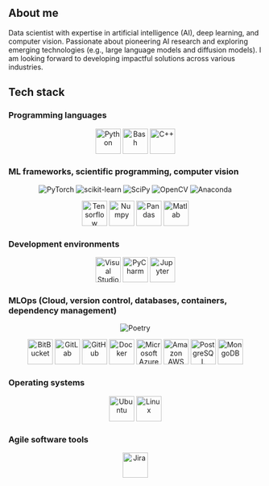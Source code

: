 ## About me

<!--
**arturomg82/arturomg82** is a ✨ _special_ ✨ repository because its `README.md` (this file) appears on your GitHub profile.

Here are some ideas to get you started:

- 🔭 I’m currently working on ...
- 🌱 I’m currently learning ...
- 👯 I’m looking to collaborate on ...
- 🤔 I’m looking for help with ...
- 💬 Ask me about ...
- 📫 How to reach me: ...
- 😄 Pronouns: ...
- ⚡ Fun fact: ...
-->

Data scientist with expertise in artificial intelligence (AI), deep learning, and computer vision. Passionate about pioneering AI research and exploring emerging technologies (e.g., large language models and diffusion models). I am looking forward to developing impactful solutions across various industries.

## Tech stack

<!--
<div align="center">
	<table>
		<tr>
			<td><code><img width="50" src="https://raw.githubusercontent.com/marwin1991/profile-technology-icons/refs/heads/main/icons/git.png" alt="Git" title="Git"/></code></td>
			<td><code><img width="50" src="https://raw.githubusercontent.com/marwin1991/profile-technology-icons/refs/heads/main/icons/github.png" alt="GitHub" title="GitHub"/></code></td>
			<td><code><img width="50" src="https://raw.githubusercontent.com/marwin1991/profile-technology-icons/refs/heads/main/icons/gitlab.png" alt="GitLab" title="GitLab"/></code></td>
			<td><code><img width="50" src="https://raw.githubusercontent.com/marwin1991/profile-technology-icons/refs/heads/main/icons/bitbucket.png" alt="Bitbucket" title="Bitbucket"/></code></td>
			<td><code><img width="50" src="https://raw.githubusercontent.com/marwin1991/profile-technology-icons/refs/heads/main/icons/pycharm.png" alt="PyCharm" title="PyCharm"/></code></td>
			<td><code><img width="50" src="https://raw.githubusercontent.com/marwin1991/profile-technology-icons/refs/heads/main/icons/visual_studio_code.png" alt="Visual Studio Code" title="Visual Studio Code"/></code></td>
			<td><code><img width="50" src="https://raw.githubusercontent.com/marwin1991/profile-technology-icons/refs/heads/main/icons/jira.png" alt="Jira" title="Jira"/></code></td>
			<td><code><img width="50" src="https://raw.githubusercontent.com/marwin1991/profile-technology-icons/refs/heads/main/icons/jupyter_notebook.png" alt="Jupyter Notebook" title="Jupyter Notebook"/></code></td>
		</tr>
		<tr>
			<td><code><img width="50" src="https://raw.githubusercontent.com/marwin1991/profile-technology-icons/refs/heads/main/icons/c++.png" alt="C++" title="C++"/></code></td>
			<td><code><img width="50" src="https://raw.githubusercontent.com/marwin1991/profile-technology-icons/refs/heads/main/icons/python.png" alt="Python" title="Python"/></code></td>
			<td><code><img width="50" src="https://raw.githubusercontent.com/marwin1991/profile-technology-icons/refs/heads/main/icons/numpy.png" alt="NumPy" title="NumPy"/></code></td>
			<td><code><img width="50" src="https://raw.githubusercontent.com/marwin1991/profile-technology-icons/refs/heads/main/icons/pandas.png" alt="Pandas" title="Pandas"/></code></td>
			<td><code><img width="50" src="https://raw.githubusercontent.com/marwin1991/profile-technology-icons/refs/heads/main/icons/postgresql.png" alt="PostgreSQL" title="PostgreSQL"/></code></td>
			<td><code><img width="50" src="https://raw.githubusercontent.com/marwin1991/profile-technology-icons/refs/heads/main/icons/mongodb.png" alt="mongoDB" title="mongoDB"/></code></td>
			<td><code><img width="50" src="https://raw.githubusercontent.com/marwin1991/profile-technology-icons/refs/heads/main/icons/bash.png" alt="bash" title="bash"/></code></td>
			<td><code><img width="50" src="https://raw.githubusercontent.com/marwin1991/profile-technology-icons/refs/heads/main/icons/docker.png" alt="Docker" title="Docker"/></code></td>
		</tr>
		<tr>
      <td><code><img width="80" src="https://img.shields.io/badge/PyTorch-%23EE4C2C.svg?style=for-the-badge&logo=PyTorch&logoColor=white" alt="PyTorch" title="PyTorch"/></code></td>
      <td><code><img width="80" src="https://img.shields.io/badge/scikit--learn-%23F7931E.svg?style=for-the-badge&logo=scikit-learn&logoColor=white)" alt="Scikit-Learn" title="Scikit-Learn"/></code></td>
      <td><code><img width="50" src="https://raw.githubusercontent.com/marwin1991/profile-technology-icons/refs/heads/main/icons/tensorflow.png" alt="TensorFlow" title="TensorFlow"/></code></td>
      <td><code><img width="50" src="https://raw.githubusercontent.com/marwin1991/profile-technology-icons/refs/heads/main/icons/matlab.png" alt="MATLAB" title="MATLAB"/></code></td>
			<td><code><img width="50" src="https://raw.githubusercontent.com/marwin1991/profile-technology-icons/refs/heads/main/icons/aws.png" alt="AWS" title="AWS"/></code></td>
			<td><code><img width="50" src="https://raw.githubusercontent.com/marwin1991/profile-technology-icons/refs/heads/main/icons/microsoft_azure.png" alt="Microsoft Azure" title="Microsoft Azure"/></code></td>
			<td><code><img width="50" src="https://raw.githubusercontent.com/marwin1991/profile-technology-icons/refs/heads/main/icons/linux.png" alt="Linux" title="Linux"/></code></td>
			<td><code><img width="50" src="https://raw.githubusercontent.com/marwin1991/profile-technology-icons/refs/heads/main/icons/ubuntu.png" alt="Ubuntu" title="Ubuntu"/></code></td>
		</tr>
	</table>
</div>
-->

### Programming languages

<div align="center">
  
<img src="https://raw.githubusercontent.com/marwin1991/profile-technology-icons/refs/heads/main/icons/python.png" width="50" alt="Python" title="Python">

<img src="https://raw.githubusercontent.com/marwin1991/profile-technology-icons/refs/heads/main/icons/bash.png" width="50" alt="Bash" title="Bash">

<img src="https://raw.githubusercontent.com/marwin1991/profile-technology-icons/refs/heads/main/icons/c++.png" width="50" alt="C++" title="C++">
  
</div>

### ML frameworks, scientific programming, computer vision

<div align="center">

![PyTorch](https://img.shields.io/badge/PyTorch-%23EE4C2C.svg?style=for-the-badge&logo=PyTorch&logoColor=white)
![scikit-learn](https://img.shields.io/badge/scikit--learn-%23F7931E.svg?style=for-the-badge&logo=scikit-learn&logoColor=white)
![SciPy](https://img.shields.io/badge/SciPy-%230C55A5.svg?style=for-the-badge&logo=scipy&logoColor=%white)
![OpenCV](https://img.shields.io/badge/opencv-%23white.svg?style=for-the-badge&logo=opencv&logoColor=white)
![Anaconda](https://img.shields.io/badge/Anaconda-%2344A833.svg?style=for-the-badge&logo=anaconda&logoColor=white)
  
<img src="https://raw.githubusercontent.com/marwin1991/profile-technology-icons/refs/heads/main/icons/tensorflow.png" width="50" alt="Tensorflow" tille="Tensorflow">

<img src="https://raw.githubusercontent.com/marwin1991/profile-technology-icons/refs/heads/main/icons/numpy.png" width="50" alt="Numpy" title="Numpy">

<img src="https://raw.githubusercontent.com/marwin1991/profile-technology-icons/refs/heads/main/icons/pandas.png" width="50" alt="Pandas" title="Pandas">

<img src="https://raw.githubusercontent.com/marwin1991/profile-technology-icons/refs/heads/main/icons/matlab.png" width="50" alt="Matlab" title="Matlab">

</div>


### Development environments

<div align="center">

<img src="https://raw.githubusercontent.com/marwin1991/profile-technology-icons/refs/heads/main/icons/visual_studio_code.png" width="50" alt="Visual Studio Code" title="Visual Studio Code">

<img src="https://raw.githubusercontent.com/marwin1991/profile-technology-icons/refs/heads/main/icons/pycharm.png" width="50" alt="PyCharm" title="PyCharm">

<img src="https://raw.githubusercontent.com/marwin1991/profile-technology-icons/refs/heads/main/icons/jupyter_notebook.png" width="50" alt="Jupyter" title="Jupyter">

</div>

### MLOps (Cloud, version control, databases, containers, dependency management)

<div align="center">

![Poetry](https://img.shields.io/badge/Poetry-%233B82F6.svg?style=for-the-badge&logo=poetry&logoColor=0B3D8D)
  
<img src="https://raw.githubusercontent.com/marwin1991/profile-technology-icons/refs/heads/main/icons/bitbucket.png" width="50" alt="BitBucket" title="BitBucket">
  
<img src="https://raw.githubusercontent.com/marwin1991/profile-technology-icons/refs/heads/main/icons/gitlab.png" width="50" alt="GitLab" title="GitLab">

<img src="https://raw.githubusercontent.com/marwin1991/profile-technology-icons/refs/heads/main/icons/github.png" width="50" alt="GitHub" title="GitHub">

<img src="https://raw.githubusercontent.com/marwin1991/profile-technology-icons/refs/heads/main/icons/docker.png" width="50" alt="Docker" title="Docker">

<img src="https://raw.githubusercontent.com/marwin1991/profile-technology-icons/refs/heads/main/icons/microsoft_azure.png" width="50" alt="Microsoft Azure" title="Microsoft Azure">

<img src="https://raw.githubusercontent.com/marwin1991/profile-technology-icons/refs/heads/main/icons/aws.png" width="50" alt="Amazon AWS" title="Amazon AWS">

<img src="https://raw.githubusercontent.com/marwin1991/profile-technology-icons/refs/heads/main/icons/postgresql.png" width="50" alt="PostgreSQL" title="PostgreSQL">

<img src="https://raw.githubusercontent.com/marwin1991/profile-technology-icons/refs/heads/main/icons/mongodb.png" width="50" alt="MongoDB" title="MongoDB">

</div>

### Operating systems

<div align="center">
  
<img src="https://raw.githubusercontent.com/marwin1991/profile-technology-icons/refs/heads/main/icons/ubuntu.png" width="50" alt="Ubuntu" title="Ubuntu">

<img src="https://raw.githubusercontent.com/marwin1991/profile-technology-icons/refs/heads/main/icons/linux.png" width="50" alt="Linux" title="Linux">

</div>

### Agile software tools

<div align="center">
  
<img src="https://raw.githubusercontent.com/marwin1991/profile-technology-icons/refs/heads/main/icons/jira.png" width="50" alt="Jira" title="Jira">

</div>

















